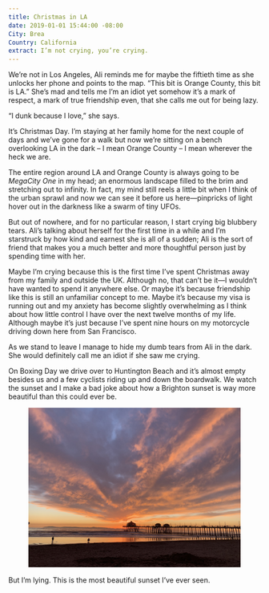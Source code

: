 ```yaml
---
title: Christmas in LA
date: 2019-01-01 15:44:00 -08:00
City: Brea
Country: California
extract: I’m not crying, you’re crying.
---
```


We’re not in Los Angeles, Ali reminds me for maybe the fiftieth time as she unlocks her phone and points to the map. “This bit is Orange County, this bit is LA.” She’s mad and tells me I’m an idiot yet somehow it’s a mark of respect, a mark of true friendship even, that she calls me out for being lazy.

“I dunk because I love,” she says.

It’s Christmas Day. I’m staying at her family home for the next couple of days and we’ve gone for a walk but now we’re sitting on a bench overlooking LA in the dark – I mean Orange County – I mean wherever the heck we are. 

The entire region around LA and Orange County is always going to be _MegaCity One_ in my head; an enormous landscape filled to the brim and stretching out to infinity. In fact, my mind still reels a little bit when I think of the urban sprawl and now we can see it before us here—pinpricks of light hover out in the darkness like a swarm of tiny UFOs.  

But out of nowhere, and for no particular reason, I start crying big blubbery tears. Ali’s talking about herself for the first time in a while and I’m starstruck by how kind and earnest she is all of a sudden; Ali is the sort of friend that makes you a much better and more thoughtful person just by spending time with her.

Maybe I’m crying because this is the first time I’ve spent Christmas away from my family and outside the UK. Although no, that can’t be it—I wouldn’t have wanted to spend it anywhere else. Or maybe it’s because friendship like this is still an unfamiliar concept to me. Maybe it’s because my visa is running out and my anxiety has become slightly overwhelming as I think about how little control I have over the next twelve months of my life. Although maybe it’s just because I’ve spent nine hours on my motorcycle driving down here from San Francisco.

As we stand to leave I manage to hide my dumb tears from Ali in the dark. She would definitely call me an idiot if she saw me crying. 

On Boxing Day we drive over to Huntington Beach and it’s almost empty besides us and a few cyclists riding up and down the boardwalk. We watch the sunset and I make a bad joke about how a Brighton sunset is way more beautiful than this could ever be. 

<figure class="m-wrapper--full">
  <img src="/uploads/IMG_0199.jpg" alt="Huntington Beach" />
</figure>

But I’m lying. This is the most beautiful sunset I’ve ever seen. 